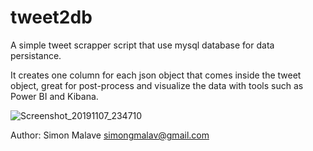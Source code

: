 # tweet2db
A simple tweet scrapper script that use mysql database for data persistance.

It creates one column for each json object that comes inside the tweet object, great for post-process and visualize the data 
with tools such as Power BI and Kibana.

![Screenshot_20191107_234710](https://user-images.githubusercontent.com/44653624/68445773-9ba3c400-01b9-11ea-9e04-250a6ebe9f39.png)


Author: Simon Malave simongmalav@gmail.com
